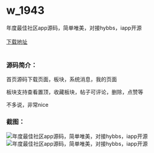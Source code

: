 # w_1943
年度最佳社区app源码，简单唯美，对接hybbs，iapp开源
<br/></br>
[下载地址](https://www.uuid2.com/1943.html "下载地址")
<br/></br>
<h3>源码简介：</h3>
<p>首页源码下载页面，板块，系统消息，我的页面<p>
<p>板块支持查看置顶，收藏板块，帖子可评论，删除，点赞等<p>
<p>不多说，非常nice<p>
<h3>截图：</h3>
<img src="https://www.uuid2.com/wp-content/uploads/img/202205/e647f0e222.jpg" alt="年度最佳社区app源码，简单唯美，对接hybbs，iapp开源"><img src="https://www.uuid2.com/wp-content/uploads/img/202205/ea94534635.jpg" alt="年度最佳社区app源码，简单唯美，对接hybbs，iapp开源">
